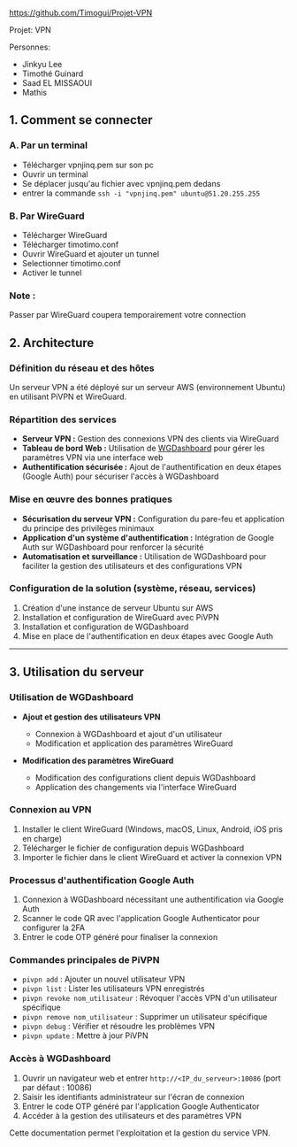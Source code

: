 https://github.com/Timogui/Projet-VPN

Projet:
VPN 

Personnes:
- Jinkyu Lee
- Timothé Guinard
- Saad EL MISSAOUI
- Mathis

## 1. Comment se connecter

### A. Par un terminal
- Télécharger vpnjinq.pem sur son pc
- Ouvrir un terminal
- Se déplacer jusqu'au fichier avec vpnjinq.pem dedans
- entrer la commande ```ssh -i "vpnjinq.pem" ubuntu@51.20.255.255```


### B. Par WireGuard
- Télécharger WireGuard
- Télécharger timotimo.conf
- Ouvrir WireGuard et ajouter un tunnel
- Selectionner timotimo.conf
- Activer le tunnel

### Note :
Passer par WireGuard coupera temporairement votre connection
## 2. Architecture

### Définition du réseau et des hôtes
Un serveur VPN a été déployé sur un serveur AWS (environnement Ubuntu) en utilisant PiVPN et WireGuard.

### Répartition des services
- **Serveur VPN :** Gestion des connexions VPN des clients via WireGuard
- **Tableau de bord Web :** Utilisation de [WGDashboard](https://github.com/donaldzou/WGDashboard) pour gérer les paramètres VPN via une interface web
- **Authentification sécurisée :** Ajout de l'authentification en deux étapes (Google Auth) pour sécuriser l'accès à WGDashboard

### Mise en œuvre des bonnes pratiques
- **Sécurisation du serveur VPN :** Configuration du pare-feu et application du principe des privilèges minimaux
- **Application d'un système d'authentification :** Intégration de Google Auth sur WGDashboard pour renforcer la sécurité
- **Automatisation et surveillance :** Utilisation de WGDashboard pour faciliter la gestion des utilisateurs et des configurations VPN

### Configuration de la solution (système, réseau, services)
1. Création d'une instance de serveur Ubuntu sur AWS
2. Installation et configuration de WireGuard avec PiVPN
3. Installation et configuration de WGDashboard
4. Mise en place de l'authentification en deux étapes avec Google Auth

---

## 3. Utilisation  du serveur

### Utilisation de WGDashboard
- **Ajout et gestion des utilisateurs VPN**
  - Connexion à WGDashboard et ajout d'un utilisateur
  - Modification et application des paramètres WireGuard

- **Modification des paramètres WireGuard**
  - Modification des configurations client depuis WGDashboard
  - Application des changements via l'interface WireGuard

### Connexion au VPN
1. Installer le client WireGuard (Windows, macOS, Linux, Android, iOS pris en charge)
2. Télécharger le fichier de configuration depuis WGDashboard
3. Importer le fichier dans le client WireGuard et activer la connexion VPN


### Processus d'authentification Google Auth
1. Connexion à WGDashboard nécessitant une authentification via Google Auth
2. Scanner le code QR avec l'application Google Authenticator pour configurer la 2FA
3. Entrer le code OTP généré pour finaliser la connexion

### Commandes principales de PiVPN
- `pivpn add` : Ajouter un nouvel utilisateur VPN
- `pivpn list` : Lister les utilisateurs VPN enregistrés
- `pivpn revoke nom_utilisateur` : Révoquer l'accès VPN d'un utilisateur spécifique
- `pivpn remove nom_utilisateur` : Supprimer un utilisateur spécifique
- `pivpn debug` : Vérifier et résoudre les problèmes VPN
- `pivpn update` : Mettre à jour PiVPN

### Accès à WGDashboard
1. Ouvrir un navigateur web et entrer `http://<IP_du_serveur>:10086` (port par défaut : 10086)
2. Saisir les identifiants administrateur sur l'écran de connexion
3. Entrer le code OTP généré par l'application Google Authenticator
4. Accéder à la gestion des utilisateurs et des paramètres VPN

Cette documentation permet l'exploitation et la gestion du service VPN.